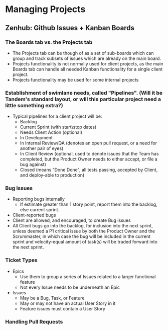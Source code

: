 Managing Projects
=================

Zenhub: Github Issues + Kanban Boards
-------------------------------------

### The Boards tab vs. the Projects tab

* The Projects tab can be though of as a set of sub-boards which can group and track subsets of issues which are already on the main board.
* Projects functionality is not normally used for client projects, as the main Boards tab can handle all needed Kanban functionality for a single client project.
* Projects functionality may be used for some internal projects

### Establishment of swimlane needs, called "Pipelines". (Will it be Tandem's standard layout, or will this particular project need a little something extra?)

* Typical pipelines for a client project will be:
  * Backlog
  * Current Sprint (with start\stop dates)
  * Needs Client Action (optional)
  * In Development
  * In Internal Review/QA (denotes an open pull request, or a need for another pair of eyes)
  * In Client Review (optional, used to denote issues that the Team has completed, but the Product Owner needs to either accept, or file a bug against)
  * Closed (means “Done Done", all tests passing, accepted by Client, and deploy-able to production)

### Bug Issues

* Reporting bugs internally
  * If estimate greater than 1 story point, report them into the backlog, else current sprint.
* Client-reported bugs
* Client are allowed, and encouraged, to create Bug issues
* All Client bugs go into the backlog, for inclusion into the next sprint, unless deemed a P1 critical issue by both the Product Owner and the Scrummaster, in which case the bug will be included in the current sprint and velocity-equal amount of task(s) will be traded forward into the next sprint.

### Ticket Types

* Epics
  * Use them to group a series of Issues related to a larger functional feature
  * Not every Issue needs to be underneath an Epic
* Issues
  * May be a Bug, Task, or Feature
  * May or may not have an actual User Story in it
  * Feature issues must contain a User Story

### Handling Pull Requests

